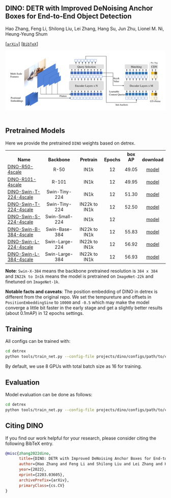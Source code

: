 ## DINO: DETR with Improved DeNoising Anchor Boxes for End-to-End Object Detection

Hao Zhang, Feng Li, Shilong Liu, Lei Zhang, Hang Su, Jun Zhu, Lionel M. Ni, Heung-Yeung Shum

[[`arXiv`](https://arxiv.org/abs/2203.03605)] [[`BibTeX`](#citing-dino)]

<div align="center">
  <img src="./assets/dino_arch.png"/>
</div><br/>

## Pretrained Models
Here we provide the pretrained `DINO` weights based on detrex.
<table><tbody>
<!-- START TABLE -->
<!-- TABLE HEADER -->
<th valign="bottom">Name</th>
<th valign="bottom">Backbone</th>
<th valign="bottom">Pretrain</th>
<th valign="bottom">Epochs</th>
<th valign="bottom">box<br/>AP</th>
<th valign="bottom">download</th>
<!-- TABLE BODY -->
<!-- ROW: dino_r50_4scale_12ep -->
 <tr><td align="left"><a href="configs/dino_r50_4cale_12ep.py">DINO-R50-4scale</a></td>
<td align="center">R-50</td>
<td align="center">IN1k</td>
<td align="center">12</td>
<td align="center">49.05</td>
<td align="center"> <a href="https://github.com/IDEA-Research/detrex-storage/releases/download/v0.1.0/dino_r50_4scale_12ep.pth">model</a></td>
</tr>
<!-- ROW: dino_r101_4scale_12ep -->
 <tr><td align="left"><a href="configs/dino_r101_4cale_12ep.py">DINO-R101-4scale</a></td>
<td align="center">R-101</td>
<td align="center">IN1k</td>
<td align="center">12</td>
<td align="center">49.95</td>
<td align="center"> <a href="https://github.com/IDEA-Research/detrex-storage/releases/download/v0.1.1/dino_r101_4scale_12ep.pth">model</a></td>
</tr>
<!-- ROW: dino_swin_tiny_4cale_12ep -->
 <tr><td align="left"><a href="configs/dino_swin_tiny_4cale_12ep.py">DINO-Swin-T-224-4scale</a></td>
<td align="center">Swin-Tiny-224</td>
<td align="center">IN1k</td>
<td align="center">12</td>
<td align="center">51.30</td>
<td align="center"> <a href="https://github.com/IDEA-Research/detrex-storage/releases/download/v0.1.1/dino_swin_tiny_224_4scale_12ep.pth">model</a></td>
</tr>
<!-- ROW: dino_swin_tiny_4cale_12ep -->
 <tr><td align="left"><a href="configs/dino_swin_tiny_4cale_12ep.py">DINO-Swin-T-224-4scale</a></td>
<td align="center">Swin-Tiny-224</td>
<td align="center">IN22k to IN1k</td>
<td align="center">12</td>
<td align="center">52.50</td>
<td align="center"> <a href="https://github.com/IDEA-Research/detrex-storage/releases/download/v0.1.1/dino_swin_tiny_224_22kto1k_finetune_4scale_12ep.pth">model</a></td>
</tr>
<!-- ROW: dino_swin_small_4cale_12ep -->
 <tr><td align="left"><a href="configs/dino_swin_small_224_4scale_12ep.py">DINO-Swin-S-224-4scale</a></td>
<td align="center">Swin-Small-224</td>
<td align="center">IN1k</td>
<td align="center">12</td>
<td align="center"></td>
<td align="center"> <a href="">model</a></td>
</tr>
<!-- ROW: dino_swin_base_4scale_12ep -->
 <tr><td align="left"><a href="configs/dino_swin_base_384_4scale_12ep.py">DINO-Swin-B-384-4scale</a></td>
<td align="center">Swin-Base-384</td>
<td align="center">IN22k to IN1k</td>
<td align="center">12</td>
<td align="center">55.83</td>
<td align="center"> <a href="https://github.com/IDEA-Research/detrex-storage/releases/download/v0.1.1/dino_swin_base_384_4scale_12ep.pth">model</a></td>
</tr>
<!-- ROW: dino_swin_large_224_4scale_12ep -->
 <tr><td align="left"><a href="configs/dino_swin_large_224_4scale_12ep.py">DINO-Swin-L-224-4scale</a></td>
<td align="center">Swin-Large-224</td>
<td align="center">IN22k to IN1k</td>
<td align="center">12</td>
<td align="center">56.92</td>
<td align="center"> <a href="https://github.com/IDEA-Research/detrex-storage/releases/download/v0.1.1/dino_swin_large_224_4scale_12ep.pth">model</a></td>
</tr>
<!-- ROW: dino_swin_large_4scale_12ep -->
 <tr><td align="left"><a href="configs/dino_swin_large_384_4scale_12ep.py">DINO-Swin-L-384-4scale</a></td>
<td align="center">Swin-Large-384</td>
<td align="center">IN22k to IN1k</td>
<td align="center">12</td>
<td align="center">56.93</td>
<td align="center"> <a href="https://github.com/IDEA-Research/detrex-storage/releases/download/v0.1.1/dino_swin_large_4scale_12ep.pth">model</a></td>
</tr>
</tbody></table>

**Note**: `Swin-X-384` means the backbone pretrained resolution is `384 x 384` and `IN22k to In1k` means the model is pretrained on `ImageNet-22k` and finetuned on `ImageNet-1k`.

**Notable facts and caveats**: The position embedding of DINO in detrex is different from the original repo. We set the tempureture and offsets in `PositionEmbeddingSine` to `10000` and `-0.5` which may make the model converge a little bit faster in the early stage and get a slightly better results (about 0.1mAP) in 12 epochs settings.


## Training
All configs can be trained with:
```bash
cd detrex
python tools/train_net.py --config-file projects/dino/configs/path/to/config.py --num-gpus 8
```
By default, we use 8 GPUs with total batch size as 16 for training.

## Evaluation
Model evaluation can be done as follows:
```bash
cd detrex
python tools/train_net.py --config-file projects/dino/configs/path/to/config.py --eval-only train.init_checkpoint=/path/to/model_checkpoint
```


## Citing DINO
If you find our work helpful for your research, please consider citing the following BibTeX entry.

```BibTex
@misc{zhang2022dino,
      title={DINO: DETR with Improved DeNoising Anchor Boxes for End-to-End Object Detection}, 
      author={Hao Zhang and Feng Li and Shilong Liu and Lei Zhang and Hang Su and Jun Zhu and Lionel M. Ni and Heung-Yeung Shum},
      year={2022},
      eprint={2203.03605},
      archivePrefix={arXiv},
      primaryClass={cs.CV}
}
```